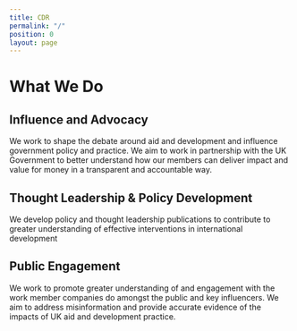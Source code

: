 ```yaml
---
title: CDR
permalink: "/"
position: 0
layout: page
---
```


<!-- <div class="content-logo"><svg class="content-logo-svg" viewBox="0 0 294 294" preserveAspectRatio="xMinYMax meet"><use xlink:href="#logo"></use></svg></div> -->

# What We Do

## Influence and Advocacy

  We work to shape the debate around aid and development and influence government policy and practice. We aim to work in partnership with the UK Government to better understand how our members can deliver impact and value for money in a transparent and accountable way.

## Thought Leadership & Policy Development

  We develop policy and thought leadership publications to contribute to greater understanding of effective interventions in international development

## Public Engagement

  We work to promote greater understanding of and engagement with the work member companies do amongst the public and key influencers. We aim to address misinformation and provide accurate evidence of the impacts of UK aid and development practice.
